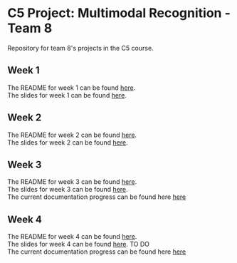 # C5 Project: Multimodal Recognition - Team 8

Repository for team 8's projects in the C5 course.  

## Week 1

The README for week 1 can be found [here](./week1/README.md).  
The slides for week 1 can be found [here]().

## Week 2

The README for week 2 can be found [here](./week2/README.md).  
The slides for week 2 can be found [here](https://docs.google.com/presentation/d/1etahJ3YuBjsGzXGbmmyZ7ifsmGFF8GMM-0VSV1iVXjw/edit?usp=sharing).

## Week 3

The README for week 3 can be found [here](./week3/README.md).  
The slides for week 3 can be found [here](https://github.com/grig001/mcv-c5-team8/blob/main/week3/group8_task3.pdf).  
The current documentation progress can be found here [here](https://overleaf.cvc.uab.cat/read/rnmqpjqzhzqw#dd9996)

## Week 4

The README for week 4 can be found [here](./week4/README.md).  
The slides for week 4 can be found [here](https://github.com/grig001/mcv-c5-team8/blob/main/week3/group8_task3.pdf).  TO DO  
The current documentation progress can be found here [here](https://overleaf.cvc.uab.cat/read/rnmqpjqzhzqw#dd9996)
